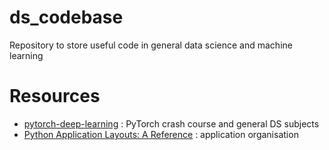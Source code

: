 # ds_codebase
Repository to store useful code in general data science and machine learning

# Resources

- [pytorch-deep-learning](https://github.com/mrdbourke/pytorch-deep-learning/tree/main) : PyTorch crash course and general DS subjects
- [Python Application Layouts: A Reference](https://realpython.com/python-application-layouts/) : application organisation
